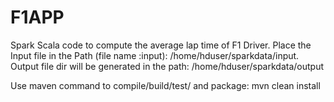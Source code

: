 # F1APP
Spark Scala code to compute the average lap time of F1 Driver.
Place the Input file in the Path (file name :input):
/home/hduser/sparkdata/input.
Output file dir will be generated in the path:
/home/hduser/sparkdata/output

Use  maven command to compile/build/test/ and package:
mvn clean install
